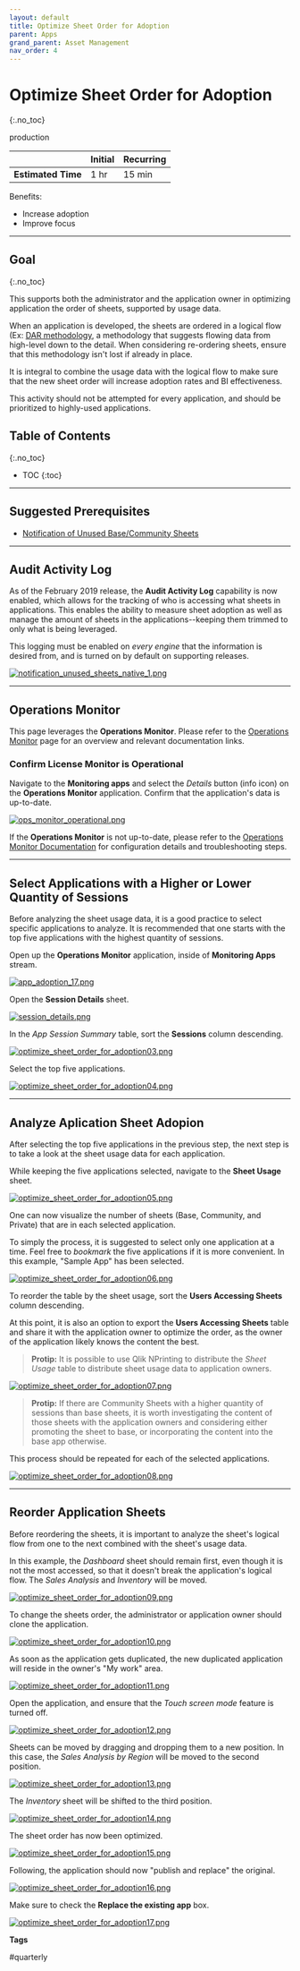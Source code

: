 ```yaml
---
layout: default
title: Optimize Sheet Order for Adoption
parent: Apps
grand_parent: Asset Management
nav_order: 4
---
```


# Optimize Sheet Order for Adoption <i class="fas fa-dolly-flatbed fa-xs" title="Shipped | Native Capability"></i>
{:.no_toc}

<span class="label prod">production</span>

|                                  		                    | Initial | Recurring |
|---------------------------------------------------------|---------|-----------|
| <i class="far fa-clock fa-sm"></i> **Estimated Time**   | 1 hr    | 15 min    |

Benefits:

  - Increase adoption
  - Improve focus
  
-------------------------

## Goal
{:.no_toc}

This supports both the administrator and the application owner in optimizing application the order of sheets, supported by usage data. 

When an application is developed, the sheets are ordered in a logical flow (Ex: [DAR methodology](https://community.qlik.com/t5/Qlik-Design-Blog/DAR-methodology/ba-p/1466733), a methodology that suggests flowing data from high-level down to the detail. When considering re-ordering sheets, ensure that this methodology isn't lost if already in place.

It is integral to combine the usage data with the logical flow to make sure that the new sheet order will increase adoption rates and BI effectiveness.

This activity should not be attempted for every application, and should be prioritized to highly-used applications.

## Table of Contents
{:.no_toc}

* TOC
{:toc}

-------------------------

## Suggested Prerequisites

- [Notification of Unused Base/Community Sheets](notification_unused_sheets.md)

-------------------------

## Audit Activity Log <i class="fas fa-dolly-flatbed fa-xs" title="Shipped | Native Capability"></i>

As of the February 2019 release, the **Audit Activity Log** capability is now enabled, which allows for the tracking of who is accessing what sheets in applications. This enables the ability to measure sheet adoption as well as manage the amount of sheets in the applications--keeping them trimmed to only what is being leveraged.

This logging must be enabled on _every engine_ that the information is desired from, and is turned on by default on supporting releases.

[![notification_unused_sheets_native_1.png](images/notification_unused_sheets_native_1.png)](https://raw.githubusercontent.com/qs-admin-guide/qs-admin-guide/master/docs/asset_management/apps/images/notification_unused_sheets_native_1.png)

-------------------------

## Operations Monitor

This page leverages the **Operations Monitor**. Please refer to the [Operations Monitor](../../tooling/operations_monitor.md) page for an overview and relevant documentation links.

### Confirm License Monitor is Operational

Navigate to the **Monitoring apps** and select the _Details_ button (info icon) on the **Operations Monitor** application. Confirm that the application's data is up-to-date.

[![ops_monitor_operational.png](images/ops_monitor_operational.png)](https://raw.githubusercontent.com/qs-admin-guide/qs-admin-guide/master/docs/asset_management/apps/images/ops_monitor_operational.png)

If the **Operations Monitor** is not up-to-date, please refer to the [Operations Monitor Documentation](../../tooling/operations_monitor.md#documentation) for configuration details and troubleshooting steps.

-------------------------

## Select Applications with a Higher or Lower Quantity of Sessions  <i class="fas fa-dolly-flatbed fa-xs" title="Shipped | Native Capability"></i>

Before analyzing the sheet usage data, it is a good practice to select specific applications to analyze. It is recommended that one starts with the top five applications with the highest quantity of sessions.

Open up the **Operations Monitor** application, inside of **Monitoring Apps** stream.

[![app_adoption_17.png](images/app_adoption_17.png)](https://raw.githubusercontent.com/qs-admin-guide/qs-admin-guide/master/docs/asset_management/apps/images/app_adoption_17.png)

Open the **Session Details** sheet.

[![session_details.png](images/session_details.png)](https://raw.githubusercontent.com/qs-admin-guide/qs-admin-guide/master/docs/asset_management/apps/images/session_details.png)

In the _App Session Summary_ table, sort the **Sessions** column descending.

[![optimize_sheet_order_for_adoption03.png](images/optimize_sheet_order_for_adoption03.png)](https://raw.githubusercontent.com/qs-admin-guide/qs-admin-guide/master/docs/asset_management/apps/images/optimize_sheet_order_for_adoption03.png)

Select the top five applications.

[![optimize_sheet_order_for_adoption04.png](images/optimize_sheet_order_for_adoption04.png)](https://raw.githubusercontent.com/qs-admin-guide/qs-admin-guide/master/docs/asset_management/apps/images/optimize_sheet_order_for_adoption04.png)

-----------------------

## Analyze Aplication Sheet Adopion  <i class="fas fa-dolly-flatbed fa-xs" title="Shipped | Native Capability"></i>

After selecting the top five applications in the previous step, the next step is to take a look at the sheet usage data for each application.

While keeping the five applications selected, navigate to the **Sheet Usage** sheet.

[![optimize_sheet_order_for_adoption05.png](images/optimize_sheet_order_for_adoption05.png)](https://raw.githubusercontent.com/qs-admin-guide/qs-admin-guide/master/docs/asset_management/apps/images/optimize_sheet_order_for_adoption05.png)

One can now visualize the number of sheets (Base, Community, and Private) that are in each selected application.

To simply the process, it is suggested to select only one application at a time. Feel free to _bookmark_ the five applications if it is more convenient. In this example, "Sample App" has been selected.

[![optimize_sheet_order_for_adoption06.png](images/optimize_sheet_order_for_adoption06.png)](https://raw.githubusercontent.com/qs-admin-guide/qs-admin-guide/master/docs/asset_management/apps/images/optimize_sheet_order_for_adoption06.png)

To reorder the table by the sheet usage, sort the **Users Accessing Sheets** column descending.

At this point, it is also an option to export the **Users Accessing Sheets** table and share it with the application owner to optimize the order, as the owner of the application likely knows the content the best.

> **Protip:**
> It is possible to use Qlik NPrinting to distribute the _Sheet Usage_ table to distribute sheet usage data to application owners.

[![optimize_sheet_order_for_adoption07.png](images/optimize_sheet_order_for_adoption07.png)](https://raw.githubusercontent.com/qs-admin-guide/qs-admin-guide/master/docs/asset_management/apps/images/optimize_sheet_order_for_adoption07.png)

> **Protip:**
> If there are Community Sheets with a higher quantity of sessions than base sheets, it is worth investigating the content of those sheets with the application owners and considering either promoting the sheet to base, or incorporating the content into the base app otherwise.

This process should be repeated for each of the selected applications.

[![optimize_sheet_order_for_adoption08.png](images/optimize_sheet_order_for_adoption08.png)](https://raw.githubusercontent.com/qs-admin-guide/qs-admin-guide/master/docs/asset_management/apps/images/optimize_sheet_order_for_adoption08.png)


-------------------------

## Reorder Application Sheets

Before reordering the sheets, it is important to analyze the sheet's logical flow from one to the next combined with the sheet's usage data.

In this example, the _Dashboard_ sheet should remain first, even though it is not the most accessed, so that it doesn't break the application's logical flow. The _Sales Analysis_ and _Inventory_ will be moved.


[![optimize_sheet_order_for_adoption09.png](images/optimize_sheet_order_for_adoption09.png)](https://raw.githubusercontent.com/qs-admin-guide/qs-admin-guide/master/docs/asset_management/apps/images/optimize_sheet_order_for_adoption09.png)

To change the sheets order, the administrator or application owner should clone the application.

[![optimize_sheet_order_for_adoption10.png](images/optimize_sheet_order_for_adoption10.png)](https://raw.githubusercontent.com/qs-admin-guide/qs-admin-guide/master/docs/asset_management/apps/images/optimize_sheet_order_for_adoption10.png)

As soon as the application gets duplicated, the new duplicated application will reside in the owner's "My work" area.

[![optimize_sheet_order_for_adoption11.png](images/optimize_sheet_order_for_adoption11.png)](https://raw.githubusercontent.com/qs-admin-guide/qs-admin-guide/master/docs/asset_management/apps/images/optimize_sheet_order_for_adoption11.png)

Open the application, and ensure that the _Touch screen mode_ feature is turned off.

[![optimize_sheet_order_for_adoption12.png](images/optimize_sheet_order_for_adoption12.png)](https://raw.githubusercontent.com/qs-admin-guide/qs-admin-guide/master/docs/asset_management/apps/images/optimize_sheet_order_for_adoption12.png)

Sheets can be moved by dragging and dropping them to a new position. In this case, the _Sales Analysis by Region_ will be moved to the second position.

[![optimize_sheet_order_for_adoption13.png](images/optimize_sheet_order_for_adoption13.png)](https://raw.githubusercontent.com/qs-admin-guide/qs-admin-guide/master/docs/asset_management/apps/images/optimize_sheet_order_for_adoption13.png)

The _Inventory_ sheet will be shifted to the third position.

[![optimize_sheet_order_for_adoption14.png](images/optimize_sheet_order_for_adoption14.png)](https://raw.githubusercontent.com/qs-admin-guide/qs-admin-guide/master/docs/asset_management/apps/images/optimize_sheet_order_for_adoption14.png)

The sheet order has now been optimized.

[![optimize_sheet_order_for_adoption15.png](images/optimize_sheet_order_for_adoption15.png)](https://raw.githubusercontent.com/qs-admin-guide/qs-admin-guide/master/docs/asset_management/apps/images/optimize_sheet_order_for_adoption15.png)

Following, the application should now "publish and replace" the original.

[![optimize_sheet_order_for_adoption16.png](images/optimize_sheet_order_for_adoption16.png)](https://raw.githubusercontent.com/qs-admin-guide/qs-admin-guide/master/docs/asset_management/apps/images/optimize_sheet_order_for_adoption16.png)

Make sure to check the **Replace the existing app** box.

[![optimize_sheet_order_for_adoption17.png](images/optimize_sheet_order_for_adoption17.png)](https://raw.githubusercontent.com/qs-admin-guide/qs-admin-guide/master/docs/asset_management/apps/images/optimize_sheet_order_for_adoption17.png)

**Tags**

#quarterly
